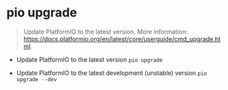 # pio upgrade
> Update PlatformIO to the latest version.
> More information: <https://docs.platformio.org/en/latest/core/userguide/cmd_upgrade.html>.

- Update PlatformIO to the latest version
`pio upgrade`

- Update PlatformIO to the latest development (unstable) version
`pio upgrade --dev`
